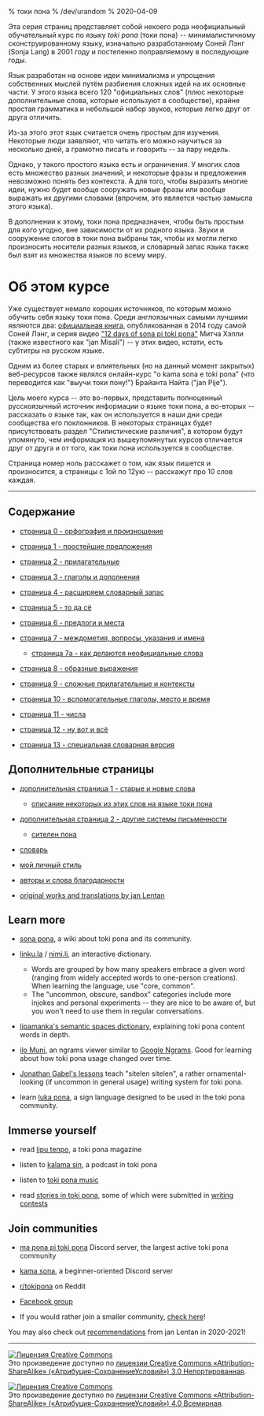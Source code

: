 % токи пона
% /dev/urandom
% 2020-04-09

Эта серия страниц представляет собой некоего рода неофициальный обучательный
курс по языку *toki pona* (токи пона) -- минималистичному сконструированному
языку, изначально разработанному Соней Лэнг (Sonja Lang) в 2001 году и
постепенно поправляемому в последующие годы.

Язык разработан на основе идеи минимализма и упрощения собственных мыслей путём
разбиения сложных идей на их основные части. У этого языка всего 120
"официальных слов" (плюс некоторые дополнительные слова, которые используют в
сообществе), крайне простая грамматика и небольшой набор звуков, которые легко
друг от друга отличить.

Из-за этого этот язык считается очень простым для изучения. Некоторые люди
заявляют, что читать его можно научиться за несколько дней, а грамотно писать и
говорить -- за пару недель.

Однако, у такого простого языка есть и ограничения. У многих слов есть множество
разных значений, и некоторые фразы и предложения невозможно понять без
контекста. А для того, чтобы выразить многие идеи, нужно будет вообще сооружать
новые фразы или вообще выражать их другими словами (впрочем, это является частью
замысла этого языка).

В дополнении к этому, токи пона предназначен, чтобы быть простым для кого
угодно, вне зависимости от их родного языка. Звуки и сооружение слогов в токи
пона выбраны так, чтобы их могли легко произносить носители разных языков, и
словарный запас языка также был взят из множества языков по всему миру.

# Об этом курсе

Уже существует немало хороших источников, по которым можно обучить себя языку
токи пона. Среди англоязычных самыми лучшими являются два: [официальная
книга](https://tokipona.org/), опубликованная в 2014 году самой Соней Лэнг, и
серия видео ["12 days of sona pi toki
pona"](https://www.youtube.com/watch?v=4L-dvvng4Zc) Митча Хэлли (также
известного как "jan Misali") -- у этих видео, кстати, есть субтитры на русском
языке.

Одним из более старых и влиятельных (но на данный момент закрытых) веб-ресурсов
также являлся онлайн-курс "o kama sona e toki pona" (что переводится как
"выучи токи пону!") Брайанта Найта ("jan Pije").

Цель моего курса -- это во-первых, представить полноценный русскоязычный
источник информации о языке токи пона, а во-вторых -- рассказать о языке так,
как он используется в наши дни среди сообщества его поклонников. В некоторых
страницах будет присутствовать раздел "Стилистические различия", в котором
будут упомянуто, чем информация из вышеупомянутых курсов отличается друг от
друга и от того, как токи пона используется в сообществе.

Страница номер ноль расскажет о том, как язык пишется и произносится, а страницы
с 1ой по 12ую -- расскажут про 10 слов каждая.

---

## Содержание

* [страница 0 - орфография и произношение](ru/0)

* [страница 1 - простейшие предложения](ru/1)

* [страница 2 - прилагательные](ru/2)

* [страница 3 - глаголы и дополнения](ru/3)

* [страница 4 - расширяем словарный запас](ru/4)

* [страница 5 - то да сё](ru/5)

* [страница 6 - предлоги и места](ru/6)

* [страница 7 - междометия, вопросы, указания и имена](ru/7)

  * [страница 7a - как делаются неофициальные слова](ru/7a)

* [страница 8 - образные выражения](ru/8)

* [страница 9 - сложные прилагательные и контексты](ru/9)

* [страница 10 - вспомогательные глаголы, место и время](ru/10)

* [страница 11 - числа](ru/11)

* [страница 12 - ну вот и всё](ru/12)

* [страница 13 - специальная словарная версия](ru/13)

## Дополнительные страницы

* [дополнительная страница 1 - старые и новые слова](ru/x1)
  * [описание некоторых из этих слов на языке токи пона](nimi_pi_pu_ala/)

* [дополнительная страница 2 - другие системы письменности](ru/x2)
  * [сителен пона](ru/sitelen_pona)

* [словарь](ru/dictionary)

* [мой личный стиль](personal_style/)

* [авторы и слова благодарности](credits/)

* [original works and translations by jan Lentan](lentan)

## Learn more

* [sona pona](https://sona.pona.la), a wiki about toki pona and its community.

* [linku.la](https://linku.la/) / [nimi.li](https://nimi.li/),
  an interactive dictionary.

  * Words are grouped by how many speakers embrace a given word (ranging from
    widely accepted words to one-person creations). When learning the language,
    use "core, common".
  * The "uncommon, obscure, sandbox" categories include more injokes and
    personal experiments -- they are nice to be aware of, but you won't need to
    use them in regular conversations.

* [lipamanka's semantic spaces dictionary](https://lipamanka.gay/essays/dictionary),
  explaining toki pona content words in depth.

* [ilo Muni](https://gregdan3.github.io/ilo-muni/), an ngrams viewer
  similar to [Google Ngrams](https://books.google.com/ngrams/).
  Good for learning about how toki pona usage changed over time.

* [Jonathan Gabel's lessons](https://jonathangabel.com/toki-pona)
  teach "sitelen sitelen", a rather ornamental-looking (if uncommon
  in general usage) writing system for toki pona.

* learn [luka pona](https://luka.pona.la/), a sign language designed
  to be used in the toki pona community.

## Immerse yourself

* read [lipu tenpo](https://liputenpo.org), a toki pona magazine

* listen to [kalama sin](https://www.youtube.com/playlist?list=PLjOmpMyMxd8Qs2mAXcLk817tQy_AQj09u), a podcast in toki pona

<!-- 
  Currently links to a suno pi toki pona music playlist.
  In the future, it would be good to have a permanent link
  for high quality music.
-->
* listen to [toki pona music](https://www.youtube.com/playlist?list=PLeCE5N29ioyUbj_lvYm9IdGJnE2HPacVv)

<!--
  As of 2024, kulupu Lapo is an ongoing project to pool toki pona literature
  into one readily accessible place. The project is in its earliest stages and
  does not warrant being shown here. Hopefully eventually that changes.
-->
* read [stories in toki pona](https://sona.pona.la/wiki/Literature),
  some of which were submitted in [writing contests](https://utala.pona.la)

## Join communities

* [ma pona pi toki pona](https://discord.gg/mapona) Discord server,
  the largest active toki pona community

* [kama sona](https://discord.gg/ChC6qtVsSE), a beginner-oriented Discord server

* [r/tokipona](https://reddit.com/r/tokipona) on Reddit

* [Facebook group](https://www.facebook.com/groups/sitelen)

* If you would rather join a smaller community,
  [check here](https://sona.pona.la/wiki/Communities)!

You may also check out [recommendations](/recs_2021/) from jan Lentan in 2020-2021!

---

<a rel="license" href="http://creativecommons.org/licenses/by-sa/3.0/"><img
alt="Лицензия Creative Commons" style="border-width:0"
src="https://i.creativecommons.org/l/by-sa/3.0/88x31.png" /></a><br />Это
произведение доступно по <a rel="license"
href="http://creativecommons.org/licenses/by-sa/3.0/">лицензии Creative Commons
«Attribution-ShareAlike» («Атрибуция-СохранениеУсловий») 3.0
Непортированная</a>.

<a rel="license" href="http://creativecommons.org/licenses/by-sa/4.0/"><img
alt="Лицензия Creative Commons" style="border-width:0"
src="https://i.creativecommons.org/l/by-sa/4.0/88x31.png" /></a><br />Это
произведение доступно по <a rel="license"
href="http://creativecommons.org/licenses/by-sa/4.0/">лицензии Creative Commons
«Attribution-ShareAlike» («Атрибуция-СохранениеУсловий») 4.0 Всемирная</a>.
